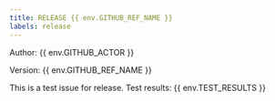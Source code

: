 ```yaml
---
title: RELEASE {{ env.GITHUB_REF_NAME }}
labels: release
---
```


Author: {{ env.GITHUB_ACTOR }}

Version: {{ env.GITHUB_REF_NAME }}

This is a test issue for release.
Test results: {{ env.TEST_RESULTS }}
